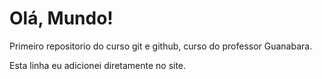 # Olá, Mundo!
 Primeiro repositorio do curso git e github, curso do professor Guanabara.

 Esta linha eu adicionei diretamente no site.
